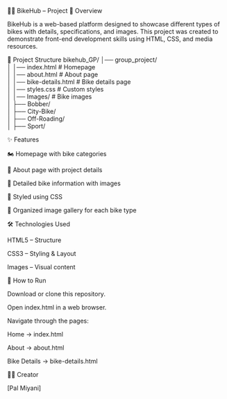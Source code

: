 🚴‍♂️ BikeHub – Project
📌 Overview

BikeHub is a web-based platform designed to showcase different types of bikes with details, specifications, and images.
This project was created to demonstrate front-end development skills using HTML, CSS, and media resources.

📂 Project Structure
bikehub_GP/
│── group_project/<br>
│   │── index.html       # Homepage<br>
│   │── about.html           # About page <br>
│   │── bike-details.html     # Bike details page<br>
│   │── styles.css            # Custom styles<br>
│   │── Images/               # Bike images<br>
│       ├── Bobber/<br>
│       ├── City-Bike/<br>
│       ├── Off-Roading/<br>
│       ├── Sport/<br>

✨ Features

🏍️ Homepage with bike categories

📄 About page with project details

🔎 Detailed bike information with images

🎨 Styled using CSS

📸 Organized image gallery for each bike type

🛠️ Technologies Used

HTML5 – Structure

CSS3 – Styling & Layout

Images – Visual content

🚀 How to Run

Download or clone this repository.

Open index.html in a web browser.

Navigate through the pages:

Home → index.html

About → about.html

Bike Details → bike-details.html

👨‍💻 Creator

[Pal Miyani]
